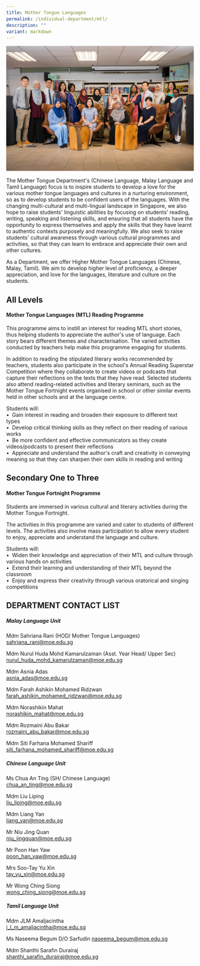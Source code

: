 ```yaml
---
title: Mother Tongue Languages
permalink: /individual-department/mtl/
description: ""
variant: markdown
---
```

![](/images/2023%20dept%20mtl.png)

The Mother Tongue Department's (Chinese Language, Malay Language and Tamil Language) focus is to inspire students to develop a love for the various mother tongue languages and cultures in a nurturing environment, so as to develop students to be confident users of the languages. With the changing multi-cultural and multi-lingual landscape in Singapore, we also hope to raise students' linguistic abilities by focusing on students' reading, writing, speaking and listening skills, and ensuring that all students have the opportunity to express themselves and apply the skills that they have learnt to authentic contexts purposely and meaningfully. We also seek to raise students' cultural awareness through various cultural programmes and activities, so that they can learn to embrace and appreciate their own and other cultures.

As a Department, we offer Higher Mother Tongue Languages (Chinese, Malay, Tamil). We aim to develop higher level of proficiency, a deeper appreciation, and love for the languages, literature and culture on the students. 

## All Levels  

#### Mother Tongue Languages (MTL) Reading Programme

This programme aims to instill an interest for reading MTL short stories, thus helping students to appreciate the author's use of language. Each story bears different themes and characterisation. The varied activities conducted by teachers help make this programme engaging for students. 

In addition to reading the stipulated literary works recommended by teachers, students also participate in the school's Annual Reading Superstar Competition where they collaborate to create videos or podcasts that capture their reflections on the texts that they have read. Selected students also attend reading-related activities and literary seminars, such as the Mother Tongue Fortnight events organised in school or other similar events held in other schools and at the language centre. 

Students will:  
•  Gain interest in reading and broaden their exposure to different text types   
•  Develop critical thinking skills as they reflect on their reading of various works  
•  Be more confident and effective communicators as they create videos/podcasts to present their reflections  
•  Appreciate and understand the author's craft and creativity in conveying meaning so that they can sharpen their own skills in reading and writing  

## Secondary One to Three

#### Mother Tongue Fortnight Programme

Students are immersed in various cultural and literary activities during the Mother Tongue Fortnight. 

The activities in this programme are varied and cater to students of different levels. The activities also involve mass participation to allow every student to enjoy, appreciate and understand the language and culture.

Students will:  
•  Widen their knowledge and appreciation of their MTL and culture through various hands on activities  
•  Extend their learning and understanding of their MTL beyond the classroom  
•  Enjoy and express their creativity through various oratorical and singing competitions

## DEPARTMENT CONTACT LIST
##### Malay Language Unit
  
Mdm Sahriana Rani (HOD/ Mother Tongue Languages)  
sahriana_rani@moe.edu.sg  
  
Mdm Nurul Huda Mohd Kamarulzaman (Asst. Year Head/ Upper Sec)  
nurul_huda_mohd_kamarulzaman@moe.edu.sg  
  
Mdm Asnia Adas  
asnia_adas@moe.edu.sg  
  
Mdm Farah Ashikin Mohamed Ridzwan  
farah_ashikin_mohamed_ridzwan@moe.edu.sg  
  
Mdm Norashikin Mahat  
norashikin_mahat@moe.edu.sg  
  
Mdm Rozmaini Abu Bakar  
rozmaini_abu_bakar@moe.edu.sg  
  
Mdm Siti Farhana Mohamed Shariff  
siti_farhana_mohamed_shariff@moe.edu.sg  

##### Chinese Language Unit
  
Ms Chua An Ting (SH/ Chinese Language)  
chua_an_ting@moe.edu.sg  
    
Mdm Liu Liping  
liu_liping@moe.edu.sg 

Mdm Liang Yan  
liang_yan@moe.edu.sg  

  
Mr Niu Jing Quan  
niu_jingquan@moe.edu.sg  
  
Mr Poon Han Yaw  
poon_han_yaw@moe.edu.sg  
  
Mrs Soo-Tay Yu Xin  
tay_yu_xin@moe.edu.sg  

  
Mr Wong Ching Siong  
wong_ching_siong@moe.edu.sg  

##### Tamil Language Unit
  
Mdm JLM Amaljacintha  
j_l_m_amaljacintha@moe.edu.sg  

Ms Naseema Begum D/O Sarfudin
naseema_begum@moe.edu.sg
  
Mdm Shanthi Sarafin Durairaj  
shanthi_sarafin_durairaj@moe.edu.sg